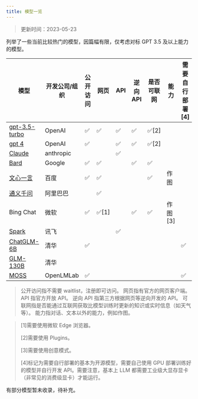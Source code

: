 ```yaml
---
title: 模型一览
---
```


> 更新时间：2023-05-23

列举了一些当前比较热门的模型，因篇幅有限，仅考虑对标 GPT 3.5 及以上能力的模型。

| 模型                                              | 开发公司/组织 | 公开访问 | 网页  | API | 逆向 API | 是否可联网 | 能力    | 需要自行部署[4] |
| ------------------------------------------------- | ------------- | -------- | ----- | --- | -------- | ---------- | ------- | --------------- |
| [gpt-3.5-turbo](https://openai.com/product/chatgpt)                                     | OpenAI        | ✅       | ✅    | ✅  | ✅       | ✅[2]      |         |                 |
| [gpt 4](https://openai.com/product/gpt-4)                                             | OpenAI        | ✅       |       | ✅  | ✅       | ✅[2]      |         |                 |
| [Claude](https://www.anthropic.com/index/introducing-claude)                                            | anthropic     |          |       | ✅  |          |            |         |                 |
| [Bard](https://bard.google.com/)                                              | Google        | ✅       | ✅    |     | ✅       | ✅         |         |                 |
| [文心一言](https://yiyan.baidu.com/)                                          | 百度          | ✅       | ✅    |     |          | ✅         | 作图    |                 |
| [通义千问](https://tongyi.aliyun.com/)                                          | 阿里巴巴      |          | ✅    |     |          |            |         |                 |
| Bing Chat                                         | 微软          | ✅       | ✅[1] |     |  ✅        | ✅         | 作图[3] |                 |
| [Spark](https://xinghuo.xfyun.cn/)                                             | 讯飞          |          |       | ✅  |          |            |         |                 |
| [ChatGLM-6B](https://github.com/THUDM/ChatGLM-6B) | 清华          | ✅       |       |     |          |            |         | ✅              |
| [GLM-130B](https://github.com/THUDM/GLM-130B)     | 清华          |          |       |     |          |            |         |                 |
| [MOSS](https://github.com/OpenLMLab/MOSS)         | OpenLMLab     | ✅       |       |     |          |            |         | ✅              |

> 公开访问指不需要 waitlist，注册即可访问。
> 网页指有官方的网页客户端。
> API 指官方开放 API。
> 逆向 API 指第三方根据网页等逆向开发的 API。
> 可联网指是否能通过互联网获取比模型训练时更新的知识或实时信息（如天气等）。
> 能力指对话、文本以外的能力，例如作图。

> [1]需要使用微软 Edge 浏览器。
> 
> [2]需要使用 Plugins。
> 
> [3]需要使用创意模式。
>
> [4]标记为需要自行部署的基本为开源模型，需要自己使用 GPU 部署训练好的模型并自行开发 API。需要注意，基本上 LLM 都需要工业级大显存显卡（非常见的消费级显卡）才能运行。

有部分模型暂未收录，待补充。